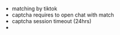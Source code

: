- matching by tiktok
- captcha requires to open chat with match
- captcha session timeout (24hrs)
- 